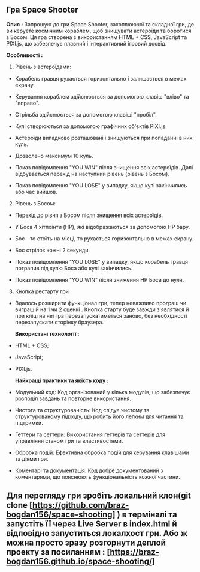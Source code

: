 ## Гра Space Shooter

**Опис :**
Запрошую до гри Space Shooter, захоплюючої та складної гри, де ви керуєте космічним кораблем, щоб знищувати астероїди та боротися з Босом. Ця гра створена з використанням HTML + CSS, JavaScript та PIXI.js, що забезпечує плавний і інтерактивний ігровий досвід.

**Особливості :**

1. Рівень з астероїдами:

- Корабель гравця рухається горизонтально і залишається в межах екрану.

- Керування кораблем здійснюється за допомогою клавіш "вліво" та "вправо".

- Стрільба здійснюється за допомогою клавіші "пробіл".

- Кулі створюються за допомогою графічних об'єктів PIXI.js.

- Астероїди випадково розташовані і знищуються при попаданні в них куль.

- Дозволено максимум 10 куль.

- Показ повідомлення "YOU WIN" після знищення всіх астероїдів. Далі відбувається перехід на наступний рівень (рівень з Босом).

- Показ повідомлення "YOU LOSE" у випадку, якщо кулі закінчились або час вийшов.

2. Рівень з Босом:

- Перехід до рівня з Босом після знищення всіх астероїдів.

- У Боса 4 хітпоінти (HP), які відображаються за допомогою HP бару.

- Бос - то стоїть на місці, то рухається горизонтально в межах екрану.

- Бос стріляє кожні 2 секунди.

- Показ повідомлення "YOU LOSE" у випадку, якщо корабель гравця потрапив під кулю Боса або кулі закінчились.

- Показ повідомлення "YOU WIN" після зниження HP Боса до нуля.

3. Кнопка рестарту гри

- Вдалось розширити функціонал гри, тепер неважливо програш чи виграш й на 1 чи 2 сценкі . Кнопка старту буде завжди з'являтися й при кліці на неї гра перезапускатиметься заново, без необхідності перезапускати сторінку браузера.

  **Використані технології :**

- HTML + CSS;

- JavaScript;

- PIXI.js.

  **Найкращі практики та якість коду :**

- Модульний код: Код організований у кілька модулів, що забезпечує розподіл завдань та повторне використання.
- Чистота та структурованість: Код слідує чистому та структурованому підходу, що робить його легким для читання та підтримки.
- Геттери та сеттери: Використання геттерів та сеттерів для управління станом гри та властивостями.
- Обробка подій: Ефективна обробка подій для керування клавішами та діями гри.
- Коментарі та документація: Код добре документований з коментарями, що пояснюють функціональність кожної частини.

## Для перегляду гри зробіть локальний клон(git clone [https://github.com/braz-bogdan156/space-shooting] ) в терміналі та запустіть її через Live Server в index.html й відповідно запуститься локалхост гри. Або ж можна просто зразу розгорнути деплой проекту за посиланням : [https://braz-bogdan156.github.io/space-shooting/]
